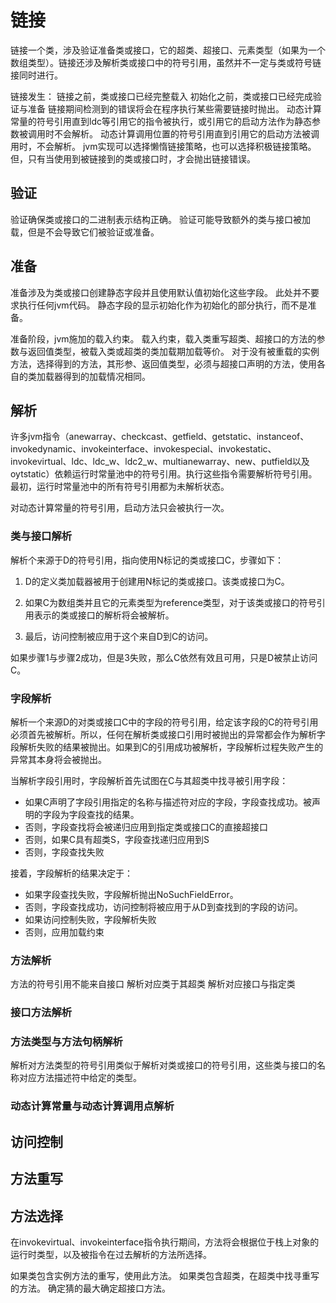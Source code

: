 
# 链接

链接一个类，涉及验证准备类或接口，它的超类、超接口、元素类型（如果为一个数组类型）。链接还涉及解析类或接口中的符号引用，虽然并不一定与类或符号链接同时进行。

链接发生：
链接之前，类或接口已经完整载入
初始化之前，类或接口已经完成验证与准备
链接期间检测到的错误将会在程序执行某些需要链接时抛出。
动态计算常量的符号引用直到ldc等引用它的指令被执行，或引用它的启动方法作为静态参数被调用时不会解析。
动态计算调用位置的符号引用直到引用它的启动方法被调用时，不会解析。
jvm实现可以选择懒惰链接策略，也可以选择积极链接策略。
但，只有当使用到被链接到的类或接口时，才会抛出链接错误。

## 验证
验证确保类或接口的二进制表示结构正确。
验证可能导致额外的类与接口被加载，但是不会导致它们被验证或准备。

## 准备
准备涉及为类或接口创建静态字段并且使用默认值初始化这些字段。
此处并不要求执行任何jvm代码。
静态字段的显示初始化作为初始化的部分执行，而不是准备。

准备阶段，jvm施加的载入约束。
载入约束，载入类重写超类、超接口的方法的参数与返回值类型，被载入类或超类的类加载期加载等价。
对于没有被重载的实例方法，选择得到的方法，其形参、返回值类型，必须与超接口声明的方法，使用各自的类加载器得到的加载情况相同。

## 解析

许多jvm指令（anewarray、checkcast、getfield、getstatic、instanceof、invokedynamic、invokeinterface、invokespecial、invokestatic、invokevirtual、ldc、ldc_w、ldc2_w、multianewarray、new、putfield以及oytstatic）依赖运行时常量池中的符号引用。执行这些指令需要解析符号引用。最初，运行时常量池中的所有符号引用都为未解析状态。



对动态计算常量的符号引用，启动方法只会被执行一次。

### 类与接口解析

解析个来源于D的符号引用，指向使用N标记的类或接口C，步骤如下：

1. D的定义类加载器被用于创建用N标记的类或接口。该类或接口为C。

2. 如果C为数组类并且它的元素类型为reference类型，对于该类或接口的符号引用表示的类或接口的解析将会被解析。

3. 最后，访问控制被应用于这个来自D到C的访问。


如果步骤1与步骤2成功，但是3失败，那么C依然有效且可用，只是D被禁止访问C。


### 字段解析

解析一个来源D的对类或接口C中的字段的符号引用，给定该字段的C的符号引用必须首先被解析。所以，任何在解析类或接口引用时被抛出的异常都会作为解析字段解析失败的结果被抛出。如果到C的引用成功被解析，字段解析过程失败产生的异常其本身将会被抛出。

当解析字段引用时，字段解析首先试图在C与其超类中找寻被引用字段：
- 如果C声明了字段引用指定的名称与描述符对应的字段，字段查找成功。被声明的字段为字段查找的结果。
- 否则，字段查找将会被递归应用到指定类或接口C的直接超接口
- 否则，如果C具有超类S，字段查找递归应用到S
- 否则，字段查找失败


接着，字段解析的结果决定于：
- 如果字段查找失败，字段解析抛出NoSuchFieldError。
- 否则，字段查找成功，访问控制将被应用于从D到查找到的字段的访问。
- 如果访问控制失败，字段解析失败
- 否则，应用加载约束



### 方法解析
方法的符号引用不能来自接口
解析对应类于其超类
解析对应接口与指定类

### 接口方法解析

### 方法类型与方法句柄解析

解析对方法类型的符号引用类似于解析对类或接口的符号引用，这些类与接口的名称对应方法描述符中给定的类型。


### 动态计算常量与动态计算调用点解析


## 访问控制

## 方法重写

## 方法选择

在invokevirtual、invokeinterface指令执行期间，方法将会根据位于栈上对象的运行时类型，以及被指令在过去解析的方法所选择。


如果类包含实例方法的重写，使用此方法。
如果类包含超类，在超类中找寻重写的方法。
确定猜的最大确定超接口方法。

